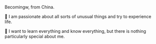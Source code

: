 Becomingw, from China. 

👀 I am passionate about all sorts of unusual things and try to experience life. 

🌱 I want to learn everything and know everything, but there is nothing particularly special about me. 

<!---
Becomingw/Becomingw is a ✨ special ✨ repository because its `README.md` (this file) appears on your GitHub profile.
You can click the Preview link to take a look at your changes.
--->
